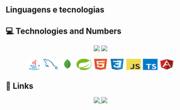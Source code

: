 ## Linguagens e tecnologias


## 💻 Technologies and Numbers
<div align="center">
  <img height="220em" src="https://github-readme-stats.vercel.app/api/top-langs/?username=Luizfnds&langs_count=3&theme=transparent&hide_border=true"/>
  <img height="220em" src="http://github-readme-streak-stats.herokuapp.com?user=Luizfnds&theme=modern-    lilac2&hide_border=true&sideNums=DDDDDD&currStreakLabel=364BFF&sideLabels=364BFF&ring=364BFF&fire=0303DD&background=FFFFFF00"/>
  <div style="display: inline_block"><br>
    <img align="center" title="Java" height="30" width="40" src="https://raw.githubusercontent.com/devicons/devicon/master/icons/java/java-original.svg">
    <img align="center" title="MySQL" height="30" width="40" src="https://raw.githubusercontent.com/devicons/devicon/master/icons/mysql/mysql-original.svg">
    <img align="center" title="MongoDB" height="30" width="40" src="https://raw.githubusercontent.com/devicons/devicon/master/icons/mongodb/mongodb-original.svg">
    <img align="center" title="Spring" height="30" width="40" src="https://raw.githubusercontent.com/devicons/devicon/master/icons/spring/spring-original.svg">
    <img align="center" title="HTML5" height="30" width="40" src="https://raw.githubusercontent.com/devicons/devicon/master/icons/html5/html5-original.svg">
    <img align="center" title="CSS3" height="30" width="40" src="https://raw.githubusercontent.com/devicons/devicon/master/icons/css3/css3-original.svg">
    <img align="center" title="JavaScript" height="30" width="40" src="https://raw.githubusercontent.com/devicons/devicon/master/icons/javascript/javascript-original.svg">
    <img align="center" title="TypeScript" height="30" width="40" src="https://raw.githubusercontent.com/devicons/devicon/master/icons/typescript/typescript-original.svg">
    <img align="center" title="Angular" height="30" width="40" src="https://raw.githubusercontent.com/devicons/devicon/master/icons/angularjs/angularjs-original.svg">
  </div>
</div>

## 🔗 Links

<div align="center">
  <a href="https://linkedin.com/in/luizfnds">
    <img src="https://img.shields.io/badge/LinkedIn-0077B5?style=for-the-badge&logo=linkedin&logoColor=white" />
  </a>
  <a href="mailto:luizeduardofnds@gmail.com">
    <img src="https://img.shields.io/badge/Gmail-B53320?style=for-the-badge&logo=gmail&logoColor=white" />
  </a>
</div>
